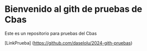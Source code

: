 # Bienvenido al gith de pruebas de Cbas

Este es un repositorio para pruebas del Cbas

[LinkPrueba] (https://github.com/daselolu/2024-gith-pruebas)
